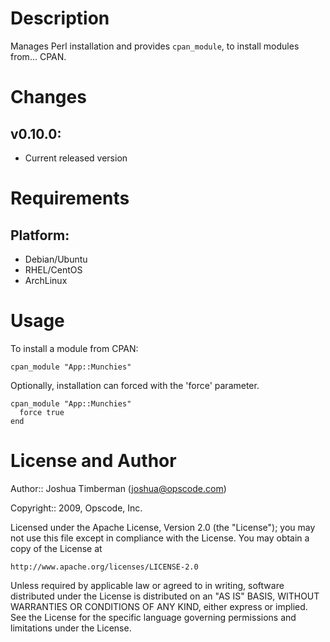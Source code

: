Description
===========

Manages Perl installation and provides `cpan_module`, to install modules 
from... CPAN.

Changes
=======

## v0.10.0:

* Current released version

Requirements
============

## Platform:

* Debian/Ubuntu
* RHEL/CentOS
* ArchLinux

Usage
=====

To install a module from CPAN:

    cpan_module "App::Munchies"

Optionally, installation can forced with the 'force' parameter.

    cpan_module "App::Munchies"
      force true
    end

License and Author
==================

Author:: Joshua Timberman (<joshua@opscode.com>)

Copyright:: 2009, Opscode, Inc.

Licensed under the Apache License, Version 2.0 (the "License");
you may not use this file except in compliance with the License.
You may obtain a copy of the License at

    http://www.apache.org/licenses/LICENSE-2.0

Unless required by applicable law or agreed to in writing, software
distributed under the License is distributed on an "AS IS" BASIS,
WITHOUT WARRANTIES OR CONDITIONS OF ANY KIND, either express or implied.
See the License for the specific language governing permissions and
limitations under the License.
